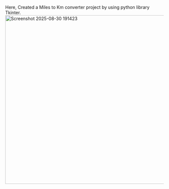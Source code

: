 Here, Created a Miles to Km converter project by using python library Tkinter.
<img width="513" height="537" alt="Screenshot 2025-08-30 191423" src="https://github.com/user-attachments/assets/aa50fea4-8976-46cf-a814-b7d9d2d0d8fd" />
